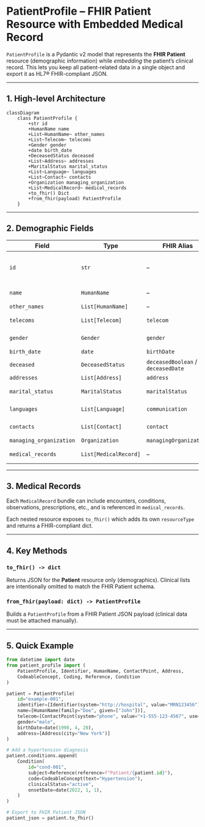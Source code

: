 # PatientProfile – FHIR Patient Resource with Embedded Medical Record

`PatientProfile` is a Pydantic v2 model that represents the **FHIR Patient** resource (demographic information) while *embedding* the patient’s clinical record. This lets you keep all patient-related data in a single object and export it as HL7® FHIR-compliant JSON.

---

## 1. High-level Architecture

```mermaid
classDiagram
    class PatientProfile {
        +str id
        +HumanName name
        +List~HumanName~ other_names
        +List~Telecom~ telecoms
        +Gender gender
        +date birth_date
        +DeceasedStatus deceased
        +List~Address~ addresses
        +MaritalStatus marital_status
        +List~Language~ languages
        +List~Contact~ contacts
        +Organization managing_organization
        +List~MedicalRecord~ medical_records
        +to_fhir() Dict
        +from_fhir(payload) PatientProfile
    }
```

---

## 2. Demographic Fields

| Field | Type | FHIR Alias | Description |
|-------|------|-----------|-------------|
| `id` | `str` | – | Logical identifier for the patient within your system. |
| `name` | `HumanName` | – | Primary name (first & last). |
| `other_names` | `List[HumanName]` | – | Alternate names. |
| `telecoms` | `List[Telecom]` | `telecom` | Phone numbers, email, etc. |
| `gender` | `Gender` | `gender` | Constrained literal enum. |
| `birth_date` | `date` | `birthDate` | Date of birth. |
| `deceased` | `DeceasedStatus` | `deceasedBoolean` / `deceasedDate` | Death info. |
| `addresses` | `List[Address]` | `address` | Postal addresses. |
| `marital_status` | `MaritalStatus` | `maritalStatus` | Enum marital status. |
| `languages` | `List[Language]` | `communication` | Spoken languages. |
| `contacts` | `List[Contact]` | `contact` | Emergency/related contacts. |
| `managing_organization` | `Organization` | `managingOrganization` | Managing org. |
| `medical_records` | `List[MedicalRecord]` | – | Linked medical record bundles. |

---

## 3. Medical Records

Each `MedicalRecord` bundle can include encounters, conditions, observations, prescriptions, etc., and is referenced in `medical_records`.

Each nested resource exposes `to_fhir()` which adds its own `resourceType` and returns a FHIR-compliant dict.

---

## 4. Key Methods

### `to_fhir() -> dict`

Returns JSON for the **Patient** resource only (demographics). Clinical lists are intentionally omitted to match the FHIR Patient schema.

### `from_fhir(payload: dict) -> PatientProfile`

Builds a `PatientProfile` from a FHIR Patient JSON payload (clinical data must be attached manually).

---

## 5. Quick Example

```python
from datetime import date
from patient_profile import (
    PatientProfile, Identifier, HumanName, ContactPoint, Address,
    CodeableConcept, Coding, Reference, Condition
)

patient = PatientProfile(
    id="example-001",
    identifier=[Identifier(system="http://hospital", value="MRN123456")],
    name=[HumanName(family="Doe", given=["John"])],
    telecom=[ContactPoint(system="phone", value="+1-555-123-4567", use="mobile")],
    gender="male",
    birthDate=date(1990, 4, 20),
    address=[Address(city="New York")]
)

# Add a hypertension diagnosis
patient.conditions.append(
    Condition(
        id="cond-001",
        subject=Reference(reference=f"Patient/{patient.id}"),
        code=CodeableConcept(text="Hypertension"),
        clinicalStatus="active",
        onsetDate=date(2022, 1, 1),
    )
)

# Export to FHIR Patient JSON
patient_json = patient.to_fhir()
